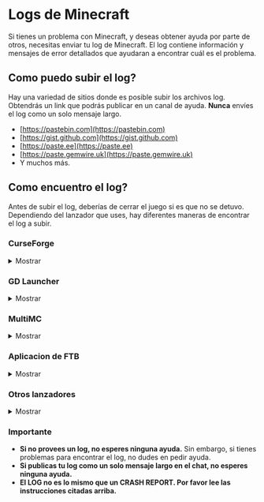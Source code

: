 # Logs de Minecraft

Si tienes un problema con Minecraft, y deseas obtener ayuda por parte de otros, necesitas enviar tu log de Minecraft.
El log contiene información y mensajes de error detallados que ayudaran a encontrar cuál es el problema.

## Como puedo subir el log?

Hay una variedad de sitios donde es posible subir los archivos log.
Obtendrás un link que podrás publicar en un canal de ayuda.
**Nunca** envíes el log como un solo mensaje largo.

* [https://pastebin.com](https://pastebin.com)
* [https://gist.github.com](https://gist.github.com)
* [https://paste.ee](https://paste.ee)
* [https://paste.gemwire.uk](https://paste.gemwire.uk)
* Y muchos más.

## Como encuentro el log?

Antes de subir el log, deberías de cerrar el juego si es que no se detuvo.
Dependiendo del lanzador que uses, hay diferentes maneras de encontrar el log a subir.

### CurseForge

<details>
<summary>Mostrar</summary>

Si estás usando CurseForge, haz clic derecho en el perfil de tu modpack, entonces en `Abrir carpeta`.
Aquí encontrarás una carpeta llamada `logs`.
Dentro de esta hay un archivo llamado `latest.log`.
Necesitas subir ese archivo a uno de los sitios mencionados arriba.
</details>

### GD Launcher

<details>
<summary>Mostrar</summary>

Si estás usando GD Launcher, haz clic derecho en el perfil de tu modpack, entonces en `Abrir carpeta`.
Aquí encontrarás una carpeta llamada `logs`.
Dentro de esta hay un archivo llamado `latest.log`.
Necesitas subir ese archivo a uno de los sitios mencionados arriba.

</details>

### MultiMC

<details>
<summary>Mostrar</summary>

Si estás usando MultiMC, has clic en `Editar instancia`, entonces en `Otros registros`.
Ahora escoge `logs/latest.log` en el selector de la parte superior y haz clic en `Subir`.
Obtendras un link que puedes publicar.
Alternativamente, puedes presionar directamente `Subir` en la pestaña de registro.

</details>

### Aplicacion de FTB

<details>
<summary>Mostrar</summary>

Si estás usando la aplicacion de FTB, has clic en el perfil de tu modpack, entonces en `Settings` en la esquina superior derecha. Después de eso, presiona
`Open Folder` en la esquina inferior izquierda.
Aquí encontrarás una carpeta llamada `logs`.
Dentro de esta hay un archivo llamado `latest.log`.
Necesitas subir ese archivo a uno de los sitios mencionados arriba.

</details>

### Otros lanzadores

<details>
<summary>Mostrar</summary>

En tu carpeta `.minecraft`, encontrarás otra carpeta llamada `logs`.
Dentro hay un atchivo llamado `latest.log`.
Necesitas subir ese archivo a uno de los sitios mencionados arriba.

</details>

### Importante

* **Si no provees un log, no esperes ninguna ayuda.**
 Sin embargo, si tienes problemas para encontrar el log, no dudes en pedir ayuda.
* **Si publicas tu log como un solo mensaje largo en el chat, no esperes ninguna ayuda.**
* **El LOG no es lo mismo que un CRASH REPORT. Por favor lee las instrucciones citadas arriba.**
